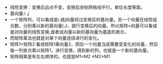 * 线性变换：变换后远点不变，变换后坐标网格线平行，单位长度等距。
* 基向量:i ,j
* 一个矩阵列，可以看成是i,或j向量经过变换后的基向量。另一个向量在线性组合数，分别乘以新的基向量I,J，就行变换后的向量。所以矩阵×向量可以看成是对向量的线性变换,或者说向量以新的基向量为基底的表示。
* 而矩阵乘法也就是对某个向量连续进行的变化。
* 矩阵1×矩阵2:看成矩阵1乘向量2，把后一个向量当成需要变变化的向量，然后每一列依次乘以矩阵1，进行变换，得到新的列，也就是一个新的基向量。
* 矩阵相乘是有左右顺序的。也就是M1×M2 ≠M2×M1
